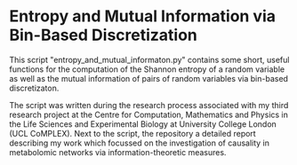 # Entropy and Mutual Information via Bin-Based Discretization

This script "entropy_and_mutual_informaton.py" contains some short, useful functions for the computation of the Shannon entropy of a random variable as well as the mutual information of pairs of random variables via bin-based discretizaton.

The script was written during the research process associated with my third research project at the Centre for Computation, Mathematics and Physics in the Life Sciences and Experimental Biology at University College London (UCL CoMPLEX). Next to the script, the repository a detailed report describing my work which focussed on the investigation of causality in metabolomic networks via information-theoretic measures.
